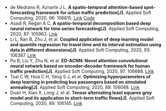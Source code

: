* de Medrano R, Aznarte J L. <b>A spatio-temporal attention-based spot-forecasting framework for urban traffic prediction[J]</b>. Applied Soft Computing, 2020, 96: 106615. [Link](https://www.sciencedirect.com/science/article/pii/S1568494620305536) [Code](https://github.com/rdemedrano/crann_traffic)
* Asadi R, Regan A C. <b>A spatio-temporal decomposition based deep neural network for time series forecasting[J]</b>. Applied Soft Computing, 2020, 87: 105963. [Link](https://www.sciencedirect.com/science/article/pii/S1568494619307446)
* Li L, Ran B, Zhu J, et al. <b>Coupled application of deep learning model and quantile regression for travel time and its interval estimation using data in different dimensions[J]</b>. Applied Soft Computing, 2020, 93: 106387. [Link](https://www.sciencedirect.com/science/article/pii/S1568494620303276)
* Pu B, Liu Y, Zhu N, et al. <b>ED-ACNN: Novel attention convolutional neural network based on encoder–decoder framework for human traffic prediction[J]</b>. Applied Soft Computing, 2020, 97: 106688. [Link](https://www.sciencedirect.com/science/article/pii/S1568494620306268)
* Tsai C W, Hsia C H, Yang S J, et al. <b>Optimizing hyperparameters of deep learning in predicting bus passengers based on simulated annealing[J]</b>. Applied Soft Computing, 2020, 88: 106068. [Link](https://www.sciencedirect.com/science/article/pii/S1568494620300089)
* Duan H, Xiao X, Long J, et al. <b>Tensor alternating least squares grey model and its application to short-term traffic flows[J]</b>. Applied Soft Computing, 2020, 89: 106145. [Link](https://www.sciencedirect.com/science/article/pii/S1568494620300855)